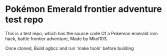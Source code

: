 # Pokémon Emerald frontier adventure test repo


This is a test repo, which has the source code 
Of a Pokemon emerald rom hack, battle frontier adventure, 
Made by Mkol103.

Once cloned, 
Build agbcc and run 'make tools' before building 
